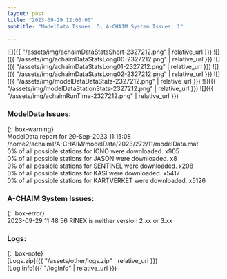 ```yaml
---
layout: post
title: "2023-09-29 12:00:00"
subtitle: "ModelData Issues: 5; A-CHAIM System Issues: 1"

---
```


![]({{ "/assets/img/achaimDataStatsShort-2327212.png" | relative_url }})
![]({{ "/assets/img/achaimDataStatsLong00-2327212.png" | relative_url }})
![]({{ "/assets/img/achaimDataStatsLong01-2327212.png" | relative_url }})
![]({{ "/assets/img/achaimDataStatsLong02-2327212.png" | relative_url }})
![]({{ "/assets/img/modelDataDataStats-2327212.png" | relative_url }})
![]({{ "/assets/img/modelDataStationStats-2327212.png" | relative_url }})
![]({{ "/assets/img/achaimRunTime-2327212.png" | relative_url }})


### ModelData Issues:  
  
{: .box-warning}  
 ModelData report for 29-Sep-2023 11:15:08   
 /home2/achaim1/A-CHAIM/modelData/2023/272/11/modelData.mat   
 0% of all possible stations for IONO were downloaded. x905   
 0% of all possible stations for JASON were downloaded. x8   
 0% of all possible stations for SENTINEL were downloaded. x208   
 0% of all possible stations for KASI were downloaded. x5417   
 0% of all possible stations for KARTVERKET were downloaded. x5126   
  
### A-CHAIM System Issues:  
  
{: .box-error}  
2023-09-29 11:48:56 RINEX is neither version 2.xx or 3.xx  

### Logs:  
  
{: .box-note}  
[Logs.zip]({{ "/assets/other/logs.zip" | relative_url }})  
[Log Info]({{ "/logInfo" | relative_url }})  
